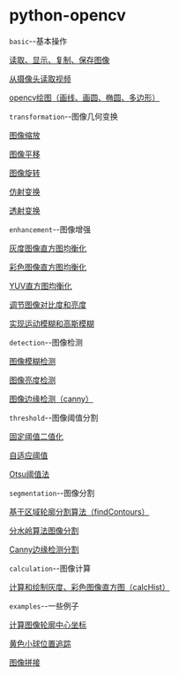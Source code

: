 # python-opencv
`basic`--基本操作

[读取、显示、复制、保存图像](https://github.com/liguiyuan/python-opencv/blob/master/basic/read_write_image.py)

[从摄像头读取视频](https://github.com/liguiyuan/python-opencv/blob/master/basic/video_capture.py)

[opencv绘图（画线、画圆、椭圆、多边形）](https://github.com/liguiyuan/python-opencv/blob/master/basic/drawing.py)



`transformation`--图像几何变换

[图像缩放](https://github.com/liguiyuan/python-opencv/blob/master/transformation/1.image_resize.py)

[图像平移](https://github.com/liguiyuan/python-opencv/blob/master/transformation/2.image_move.py)

[图像旋转](https://github.com/liguiyuan/python-opencv/blob/master/transformation/3.image_rotating.py)

[仿射变换](https://github.com/liguiyuan/python-opencv/blob/master/transformation/4.image_affine.py)

[透射变换](https://github.com/liguiyuan/python-opencv/blob/master/transformation/5.image_perspective.py)



`enhancement`--图像增强

[灰度图像直方图均衡化](https://github.com/liguiyuan/python-opencv/blob/master/enhancement/1.equalizeHist.py)

[彩色图像直方图均衡化](https://github.com/liguiyuan/python-opencv/blob/master/enhancement/2.equalizeHist_color.py)

[YUV直方图均衡化](https://github.com/liguiyuan/python-opencv/blob/master/enhancement/3.equalizeHist_YUV.py)

[调节图像对比度和亮度](https://github.com/liguiyuan/python-opencv/blob/master/enhancement/4.contrast.py)

[实现运动模糊和高斯模糊](https://github.com/liguiyuan/python-opencv/blob/master/enhancement/5.image_blur.py)



`detection`--图像检测

[图像模糊检测](https://github.com/liguiyuan/python-opencv/blob/master/detection/1.blur_detection.py)

[图像亮度检测](https://github.com/liguiyuan/python-opencv/blob/master/detection/2.brightness.py)

[图像边缘检测（canny）](https://github.com/liguiyuan/python-opencv/blob/master/detection/3.canny.py)



`threshold`--图像阈值分割

[固定阈值二值化](https://github.com/liguiyuan/python-opencv/blob/master/threshold/1.fixed_threshold.py)

[自适应阈值](https://github.com/liguiyuan/python-opencv/blob/master/threshold/2.adaptive_threshold.py)

[Otsu阈值法](https://github.com/liguiyuan/python-opencv/blob/master/threshold/3.Otsu_threshold.py)



`segmentation`--图像分割

[基于区域轮廓分割算法（findContours）](https://github.com/liguiyuan/python-opencv/blob/master/segmentation/1.findContours_segm1.py)

[分水岭算法图像分割](https://github.com/liguiyuan/python-opencv/blob/master/segmentation/3.watershed.py)

[Canny边缘检测分割](https://github.com/liguiyuan/python-opencv/blob/master/segmentation/2.canny_segm.py)

`calculation`--图像计算

[计算和绘制灰度、彩色图像直方图（calcHist）](https://github.com/liguiyuan/python-opencv/blob/master/calculation/histogram.py)



`examples`--一些例子

[计算图像轮廓中心坐标](https://github.com/liguiyuan/python-opencv/blob/master/examples/center_of_shape.py)

[黄色小球位置追踪](https://github.com/liguiyuan/python-opencv/blob/master/examples/ball_tracking.py)

[图像拼接](https://github.com/liguiyuan/python-opencv/blob/master/examples/image_mosaic.py)

